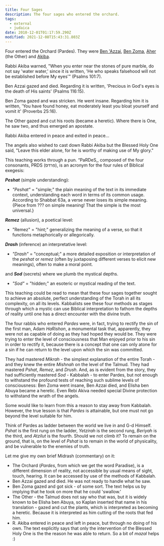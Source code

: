 ```yaml
---
title: Four Sages
description: The four sages who entered the orchard.
tags:
  - external
  - judaica
date: 2010-12-01T01:17:59.290Z
modified: 2021-12-08T15:43:31.803Z
---
```


Four entered the Orchard (Pardes). They were [Ben 'Azzai](http://en.wikipedia.org/w/index.php?title=Ben_'Azzai&action=edit), [Ben Zoma](http://en.wikipedia.org/w/index.php?title=Ben_Zoma&action=edit), [Aher](http://en.wikipedia.org/wiki/Aher) (the Other) and [Akiba](http://en.wikipedia.org/wiki/Akiva).

Rabbi Akiba warned, "When you enter near the stones of pure marble, do not say 'water water,' since it is written, 'He who speaks falsehood will not be established before My eyes'" (Psalms 101:7).

Ben Azzai gazed and died. Regarding it is written, 'Precious in God's eyes is the death of His saints' (Psalms 116:15).

Ben Zoma gazed and was stricken. He went insane. Regarding him it is written, 'You have found honey, eat moderately least you bloat yourself and vomit it' (Proverbs 25:16).

The Other gazed and cut his roots (became a heretic). Where there is One, he saw two, and thus emerged an apostate.

Rabbi Akiba entered in peace and exited in peace...

The angels also wished to cast down Rabbi Akiba but the Blessed Holy One said, "Leave this elder alone, for he is worthy of making use of My glory."

This teaching works through a pun. “PaRDeS,, composed of the four consonants, PRDS (פרדס), is an acronym for the four rules of Biblical exegesis:

_**Peshat**_ (simple understanding):

- _"Peshat"_ = "simple;" the plain meaning of the text in its immediate context, understanding each word in terms of its common usage. According to Shabbat 63a, a verse never loses its simple meaning.
  {Piece from ??? on simple meaning! That the simple is the most universal.}

_**Remez**_ (allusion), a poetical level:

- "Remez" = "hint;" generalizing the meaning of a verse, so that it functions metaphorically or allegorically.

_**Drash**_ (inference) an interpretative level:

- _"Drash"_ = "conceptual;" a more detailed exposition or interpretation of the _peshat_ or _remez_ (often by juxtaposing different verses to elicit new meanings), often to make a moral point.

and **_Sod_** (secrets) where we plumb the mystical depths.

- _"Sod"_ = "hidden;" an esoteric or mystical reading of the text.

This teaching could be read to mean that these four sages together sought to achieve an absolute, perfect understanding of the Torah in all its complexity, on all its levels. Kabbalists see these four methods as stages through which a mystic can use Biblical interpretation to fathom the depths of reality until one has a direct encounter with the divine truth.

The four rabbis who entered _Pardes_ were, in fact, trying to rectify the sin of the first man, Adam _HaRishon_, a monumental task that, apparently, they were not as capable of doing as they had hoped they would be. They were trying to enter the level of consciousness that Man enjoyed prior to his sin in order to rectify it, because there is a concept that one can only atone for a sin if he can return to the level upon which the sin was committed.

They had mastered _Mikrah_ - the simplest explanation of the entire Torah - and they knew the entire _Mishnah_ on the level of the Talmud. They had mastered _Pshat_, _Remez_, and _Drush_. And, as is evident from the story, they had sufficiently mastered _Sod_ - Kabbalah - to enter Pardes, but not enough to withstand the profound tests of reaching such sublime levels of consciousness: Ben Zoma went insane, Ben Azzai died, and Elisha ben Abuya became a heretic. Even Rebi Akiva needed special Divine protection to withstand the wrath of the angels.

Some would like to learn from this a reason to stay away from Kabbalah. However, the true lesson is that _Pardes_ is attainable, but one must not go beyond the level suitable for him.

Think of Pardes as ladder between the world we live in and G-d Himself. _Pshat_ is the first rung on the ladder, _Yetzirah_ is the second rung, _Beriyah_ is the third, and _Atzilut_ is the fourth. Should we not climb it? To remain on the ground, that is, on the level of _Pshat_ is to remain in the world of physicality, and be vulnerable to the enemies of truth.

Let me give my own brief Midrash (commentary) on it:

- The Orchard (_Pardes_, from which we get the word Paradise), is a different dimension of reality, not accessible by usual means of sight, touch, hearing. It can be accessed by use of the methods of Kabbalah.
- Ben Azzai gazed and died. He was not ready to handle what he saw.
- Ben Zoma gazed and got sick - of some sort. The text helps us by implying that he took on more that he could 'swallow.'
- The Other - the Talmud does not say who that was, but it is widely known to be Elisha ben Abuya, so Kaplan inserted that name in his translation - gazed and cut the plants, which is interpreted as becoming a heretic. Because it is interpreted as him cutting of the roots that fed him.
- R. Akiba entered in peace and left in peace, but through no doing of his own. The text explicitly says that only the intervention of the Blessed Holy One is the the reason he was able to return. So a bit of _mazal_ helps :)
